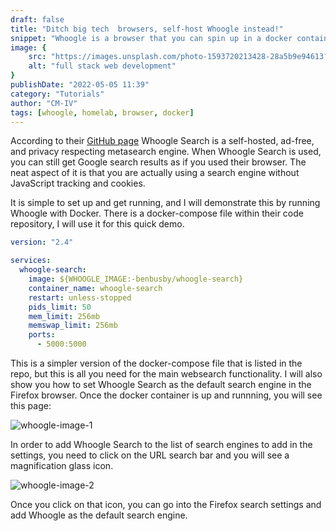 ```yaml
---
draft: false
title: "Ditch big tech  browsers, self-host Whoogle instead!"
snippet: "Whoogle is a browser that you can spin up in a docker container to run from your own on-prem hardware."
image: {
    src: "https://images.unsplash.com/photo-1593720213428-28a5b9e94613?&fit=crop&w=430&h=240",
    alt: "full stack web development"
}
publishDate: "2022-05-05 11:39"
category: "Tutorials"
author: "CM-IV"
tags: [whoogle, homelab, browser, docker]
---
```


According to their [GitHub page](https://github.com/benbusby/whoogle-search) Whoogle Search is a self-hosted, ad-free, and privacy respecting metasearch engine.  When Whoogle Search is used, you can still get Google search results as if you used their browser.  The neat aspect of it is that you are actually using a search engine without JavaScript tracking and cookies.

It is simple to set up and get running, and I will demonstrate this by running Whoogle with Docker.  There is a docker-compose file within their code repository, I will use it for this quick demo.

```yaml
version: "2.4"

services:
  whoogle-search:
    image: ${WHOOGLE_IMAGE:-benbusby/whoogle-search}
    container_name: whoogle-search
    restart: unless-stopped
    pids_limit: 50
    mem_limit: 256mb
    memswap_limit: 256mb
    ports:
      - 5000:5000
```

This is a simpler version of the docker-compose file that is listed in the repo, but this is all you need for the main websearch functionality.  I will also show you how to set Whoogle Search as the default search engine in the Firefox browser.  Once the docker container is up and runnning, you will see this page:

<img class="image" alt="whoogle-image-1" src="https://ik.imagekit.io/xbkhabiqcy9/img/screen1_Rh72vadpii.webp?ik-sdk-version=javascript-1.4.3&updatedAt=1651842962323" width={860} height={392} alt="Whoogle Search Image" />

In order to add Whoogle Search to the list of search engines to add in the settings, you need to click on the URL search bar and you will see a magnification glass icon.

<img alt="whoogle-image-2" src="https://ik.imagekit.io/xbkhabiqcy9/img/screen2_gK9Woxan-.webp?ik-sdk-version=javascript-1.4.3&updatedAt=1651842962398" width={860} height={392} alt="Whoogle Search Image 2" />

Once you click on that icon, you can go into the Firefox search settings and add Whoogle as the default search engine.